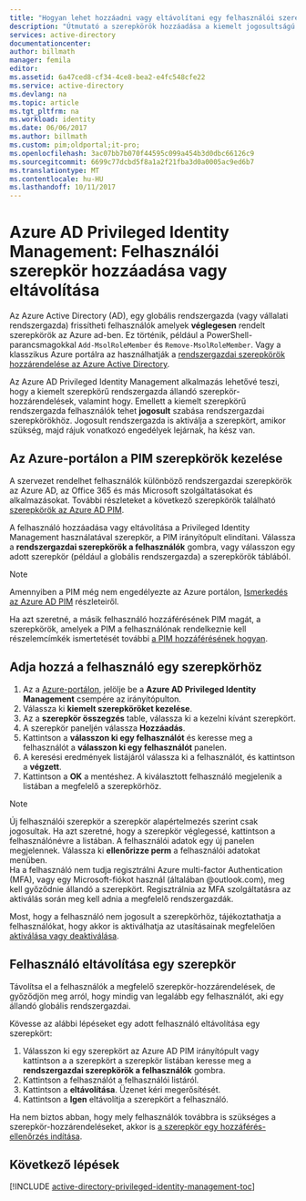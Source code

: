 ```yaml
---
title: "Hogyan lehet hozzáadni vagy eltávolítani egy felhasználói szerepkört |} Microsoft Docs"
description: "Útmutató a szerepkörök hozzáadása a kiemelt jogosultságú identitások az Azure Active Directory Privileged Identity Management alkalmazással."
services: active-directory
documentationcenter: 
author: billmath
manager: femila
editor: 
ms.assetid: 6a47ced8-cf34-4ce8-bea2-e4fc548cfe22
ms.service: active-directory
ms.devlang: na
ms.topic: article
ms.tgt_pltfrm: na
ms.workload: identity
ms.date: 06/06/2017
ms.author: billmath
ms.custom: pim;oldportal;it-pro;
ms.openlocfilehash: 3ac07bb7b070f44595c099a454b3d0dbc66126c9
ms.sourcegitcommit: 6699c77dcbd5f8a1a2f21fba3d0a0005ac9ed6b7
ms.translationtype: MT
ms.contentlocale: hu-HU
ms.lasthandoff: 10/11/2017
---
```

# <a name="azure-ad-privileged-identity-management-how-to-add-or-remove-a-user-role"></a>Azure AD Privileged Identity Management: Felhasználói szerepkör hozzáadása vagy eltávolítása
Az Azure Active Directory (AD), egy globális rendszergazda (vagy vállalati rendszergazda) frissítheti felhasználók amelyek **véglegesen** rendelt szerepkörök az Azure ad-ben. Ez történik, például a PowerShell-parancsmagokkal `Add-MsolRoleMember` és `Remove-MsolRoleMember`. Vagy a klasszikus Azure portálra az használhatják a [rendszergazdai szerepkörök hozzárendelése az Azure Active Directory](active-directory-assign-admin-roles.md).

Az Azure AD Privileged Identity Management alkalmazás lehetővé teszi, hogy a kiemelt szerepkörű rendszergazda állandó szerepkör-hozzárendelések, valamint hogy. Emellett a kiemelt szerepkörű rendszergazda felhasználók tehet **jogosult** szabása rendszergazdai szerepkörökhöz. Jogosult rendszergazda is aktiválja a szerepkört, amikor szükség, majd rájuk vonatkozó engedélyek lejárnak, ha kész van.

## <a name="manage-roles-with-pim-in-the-azure-portal"></a>Az Azure-portálon a PIM szerepkörök kezelése
A szervezet rendelhet felhasználók különböző rendszergazdai szerepkörök az Azure AD, az Office 365 és más Microsoft szolgáltatásokat és alkalmazásokat.  További részleteket a következő szerepkörök található [szerepkörök az Azure AD PIM](active-directory-privileged-identity-management-roles.md).

A felhasználó hozzáadása vagy eltávolítása a Privileged Identity Management használatával szerepkör, a PIM irányítópult elindítani. Válassza a **rendszergazdai szerepkörök a felhasználók** gombra, vagy válasszon egy adott szerepkör (például a globális rendszergazda) a szerepkörök táblából.

> [!NOTE]
> Amennyiben a PIM még nem engedélyezte az Azure portálon, [Ismerkedés az Azure AD PIM](active-directory-privileged-identity-management-getting-started.md) részleteiről.

Ha azt szeretné, a másik felhasználó hozzáférésének PIM magát, a szerepkörök, amelyek a PIM a felhasználónak rendelkeznie kell részelemcímkék ismertetését további [a PIM hozzáférésének hogyan](active-directory-privileged-identity-management-how-to-give-access-to-pim.md).

## <a name="add-a-user-to-a-role"></a>Adja hozzá a felhasználó egy szerepkörhöz
1. Az a [Azure-portálon](https://portal.azure.com/), jelölje be a **Azure AD Privileged Identity Management** csempére az irányítópulton.
2. Válassza ki **kiemelt szerepköröket kezelése**.
3. Az a **szerepkör összegzés** table, válassza ki a kezelni kívánt szerepkört.
4. A szerepkör paneljén válassza **Hozzáadás**.
5. Kattintson a **válasszon ki egy felhasználót** és keresse meg a felhasználót a **válasszon ki egy felhasználót** panelen.  
6. A keresési eredmények listájáról válassza ki a felhasználót, és kattintson a **végzett**.
7. Kattintson a **OK** a mentéshez. A kiválasztott felhasználó megjelenik a listában a megfelelő a szerepkörhöz.

> [!NOTE]
> Új felhasználói szerepkör a szerepkör alapértelmezés szerint csak jogosultak. Ha azt szeretné, hogy a szerepkör véglegessé, kattintson a felhasználónévre a listában. A felhasználói adatok egy új panelen megjelennek. Válassza ki **ellenőrizze perm** a felhasználói adatokat menüben.  
> Ha a felhasználó nem tudja regisztrálni Azure multi-factor Authentication (MFA), vagy egy Microsoft-fiókot használ (általában @outlook.com), meg kell győződnie állandó a szerepkört. Regisztrálnia az MFA szolgáltatásra az aktiválás során meg kell adnia a megfelelő rendszergazdák.

Most, hogy a felhasználó nem jogosult a szerepkörhöz, tájékoztathatja a felhasználókat, hogy akkor is aktiválhatja az utasításainak megfelelően [aktiválása vagy deaktiválása](active-directory-privileged-identity-management-how-to-activate-role.md).

## <a name="remove-a-user-from-a-role"></a>Felhasználó eltávolítása egy szerepkör
Távolítsa el a felhasználók a megfelelő szerepkör-hozzárendelések, de győződjön meg arról, hogy mindig van legalább egy felhasználót, aki egy állandó globális rendszergazdai.

Kövesse az alábbi lépéseket egy adott felhasználó eltávolítása egy szerepkört:

1. Válasszon ki egy szerepkört az Azure AD PIM irányítópult vagy kattintson a a szerepkört a szerepkör listában keresse meg a **rendszergazdai szerepkörök a felhasználók** gombra.
2. Kattintson a felhasználót a felhasználói listáról.
3. Kattintson a **eltávolítása**. Üzenet kéri megerősítését.
4. Kattintson a **Igen** eltávolítja a szerepkört a felhasználó.

Ha nem biztos abban, hogy mely felhasználók továbbra is szükséges a szerepkör-hozzárendeléseket, akkor is [a szerepkör egy hozzáférés-ellenőrzés indítása](active-directory-privileged-identity-management-how-to-start-security-review.md).

## <a name="next-steps"></a>Következő lépések
[!INCLUDE [active-directory-privileged-identity-management-toc](../../includes/active-directory-privileged-identity-management-toc.md)]

